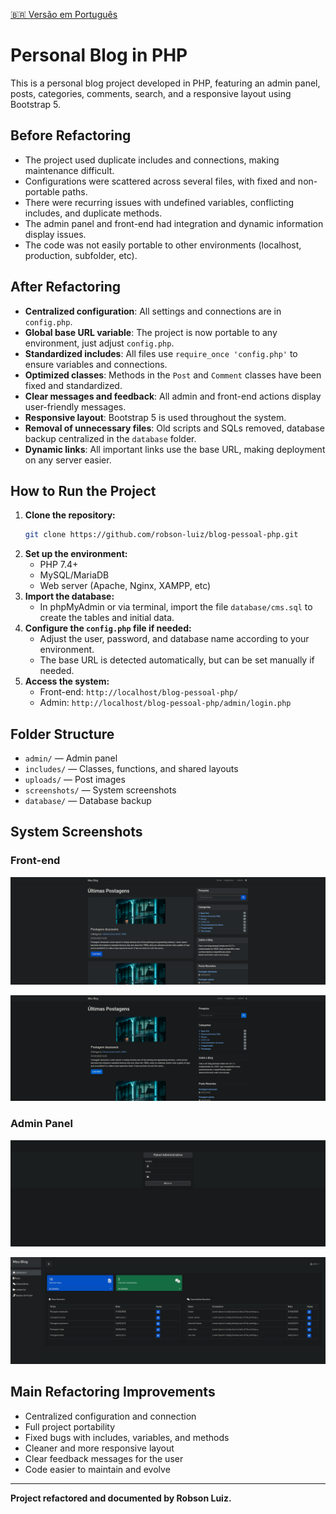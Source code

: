 [🇧🇷 Versão em Português](README.md)

# Personal Blog in PHP

This is a personal blog project developed in PHP, featuring an admin panel, posts, categories, comments, search, and a responsive layout using Bootstrap 5.

## Before Refactoring
- The project used duplicate includes and connections, making maintenance difficult.
- Configurations were scattered across several files, with fixed and non-portable paths.
- There were recurring issues with undefined variables, conflicting includes, and duplicate methods.
- The admin panel and front-end had integration and dynamic information display issues.
- The code was not easily portable to other environments (localhost, production, subfolder, etc).

## After Refactoring
- **Centralized configuration**: All settings and connections are in `config.php`.
- **Global base URL variable**: The project is now portable to any environment, just adjust `config.php`.
- **Standardized includes**: All files use `require_once 'config.php'` to ensure variables and connections.
- **Optimized classes**: Methods in the `Post` and `Comment` classes have been fixed and standardized.
- **Clear messages and feedback**: All admin and front-end actions display user-friendly messages.
- **Responsive layout**: Bootstrap 5 is used throughout the system.
- **Removal of unnecessary files**: Old scripts and SQLs removed, database backup centralized in the `database` folder.
- **Dynamic links**: All important links use the base URL, making deployment on any server easier.

## How to Run the Project

1. **Clone the repository:**
   ```bash
   git clone https://github.com/robson-luiz/blog-pessoal-php.git
   ```
2. **Set up the environment:**
   - PHP 7.4+
   - MySQL/MariaDB
   - Web server (Apache, Nginx, XAMPP, etc)
3. **Import the database:**
   - In phpMyAdmin or via terminal, import the file `database/cms.sql` to create the tables and initial data.
4. **Configure the `config.php` file if needed:**
   - Adjust the user, password, and database name according to your environment.
   - The base URL is detected automatically, but can be set manually if needed.
5. **Access the system:**
   - Front-end: `http://localhost/blog-pessoal-php/`
   - Admin: `http://localhost/blog-pessoal-php/admin/login.php`

## Folder Structure

- `admin/` — Admin panel
- `includes/` — Classes, functions, and shared layouts
- `uploads/` — Post images
- `screenshots/` — System screenshots
- `database/` — Database backup

## System Screenshots

### Front-end

![Light Theme](screenshots/front_end_tema_claro.png)

![Dark Theme](screenshots/front_end_tema_escuro.png)

### Admin Panel

![Admin Login](screenshots/tela_login_administrativo.png)

![Admin Dashboard](screenshots/dashboard_administrativo.png)

## Main Refactoring Improvements
- Centralized configuration and connection
- Full project portability
- Fixed bugs with includes, variables, and methods
- Cleaner and more responsive layout
- Clear feedback messages for the user
- Code easier to maintain and evolve

---

**Project refactored and documented by Robson Luiz.** 
